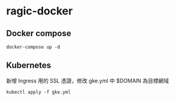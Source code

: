 # ragic-docker

## Docker compose
```
docker-compose up -d 
```

## Kubernetes
新增 Ingress 用的 SSL 憑證，修改 gke.yml 中 $DOMAIN 為目標網域
```
kubectl apply -f gke.yml
```